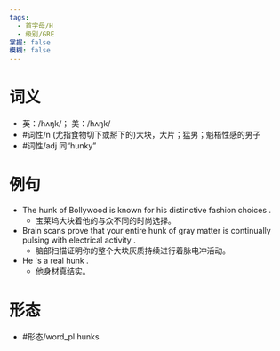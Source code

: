 ```yaml
---
tags:
  - 首字母/H
  - 级别/GRE
掌握: false
模糊: false
---
```

# 词义
- 英：/hʌŋk/； 美：/hʌŋk/
- #词性/n  (尤指食物切下或掰下的)大块，大片；猛男；魁梧性感的男子
- #词性/adj  同“hunky”
# 例句
- The hunk of Bollywood is known for his distinctive fashion choices .
	- 宝莱坞大块着他的与众不同的时尚选择。
- Brain scans prove that your entire hunk of gray matter is continually pulsing with electrical activity .
	- 脑部扫描证明你的整个大块灰质持续进行着脉电冲活动。
- He 's a real hunk .
	- 他身材真结实。
# 形态
- #形态/word_pl hunks
